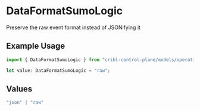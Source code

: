 # DataFormatSumoLogic

Preserve the raw event format instead of JSONifying it

## Example Usage

```typescript
import { DataFormatSumoLogic } from "cribl-control-plane/models/operations";

let value: DataFormatSumoLogic = "raw";
```

## Values

```typescript
"json" | "raw"
```